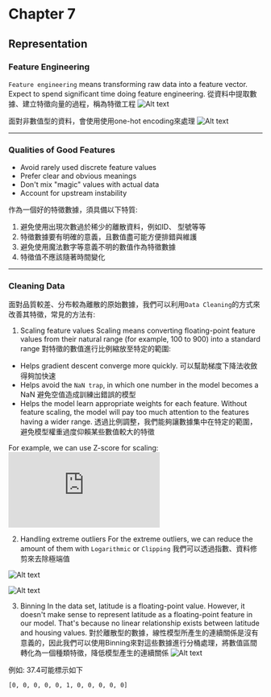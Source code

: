 # Chapter 7
## Representation
### Feature Engineering
`Feature engineering` means transforming raw data into a feature vector. Expect to spend significant time doing feature engineering.
從資料中提取數據、建立特徵向量的過程，稱為特徵工程
![Alt text](https://developers.google.com/machine-learning/crash-course/images/OneHotEncoding.svg "Feature Engineering")

面對非數值型的資料，會使用使用one-hot encoding來處理
![Alt text](https://cdn-images-1.medium.com/max/1000/1*MWciJw4Kwx_kaBSl0AbsRQ.png "one-hot encoding")

---
### Qualities of Good Features
- Avoid rarely used discrete feature values
- Prefer clear and obvious meanings
- Don't mix "magic" values with actual data
- Account for upstream instability

作為一個好的特徵數據，須具備以下特質:
1. 避免使用出現次數過於稀少的離散資料，例如ID、 型號等等
2. 特徵數據要有明確的意義，且數值盡可能方便排錯與維護
3. 避免使用魔法數字等意義不明的數值作為特徵數據
4. 特徵值不應該隨著時間變化

---
### Cleaning Data
面對品質較差、分布較為離散的原始數據，我們可以利用`Data Cleaning`的方式來改善其特徵，常見的方法有:
1. Scaling feature values
Scaling means converting floating-point feature values from their natural range (for example, 100 to 900) into a standard range
對特徵的數值進行比例縮放至特定的範圍:
- Helps gradient descent converge more quickly.
可以幫助梯度下降法收斂得夠加快速
- Helps avoid the `NaN trap`, in which one number in the model becomes a NaN
避免空值造成訓練出錯誤的模型
- Helps the model learn appropriate weights for each feature. Without feature scaling, the model will pay too much attention to the features having a wider range.
透過比例調整，我們能夠讓數據集中在特定的範圍，避免模型權重過度仰賴某些數值較大的特徵

For example, we can use Z-score for scaling:
![equation](https://latex.codecogs.com/gif.latex?scalevalue&space;=&space;(value&space;-&space;mean)&space;/&space;stddev)


2. Handling extreme outliers
For the extreme outliers, we can reduce the amount of them with `Logarithmic` or `Clipping`
我們可以透過指數、資料修剪來去除極端值

![Alt text](https://developers.google.com/machine-learning/crash-course/images/ScalingLogNormalization.svg "Logarithmic")

![Alt text](https://developers.google.com/machine-learning/crash-course/images/ScalingClipping.svg "Clipping")

3. Binning
In the data set, latitude is a floating-point value. However, it doesn't make sense to represent latitude as a floating-point feature in our model. That's because no linear relationship exists between latitude and housing values.
對於離散型的數據，線性模型所產生的連續關係是沒有意義的，因此我們可以使用Binning來對這些數據進行分桶處理，將數值區間轉化為一個種類特徵，降低模型產生的連續關係
![Alt text](https://developers.google.com/machine-learning/crash-course/images/ScalingBinningPart2.svg "Binning")

例如: 37.4可能標示如下
```
[0, 0, 0, 0, 0, 1, 0, 0, 0, 0, 0]
```





